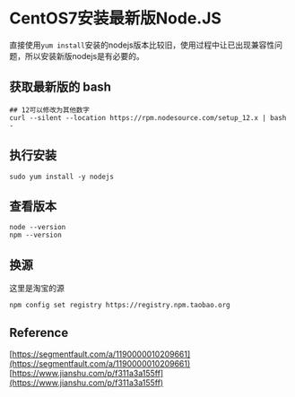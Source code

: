 # CentOS7安装最新版Node.JS

直接使用`yum install`安装的nodejs版本比较旧，使用过程中让已出现兼容性问题，所以安装新版nodejs是有必要的。

## 获取最新版的 bash
```
## 12可以修改为其他数字
curl --silent --location https://rpm.nodesource.com/setup_12.x | bash -
```

## 执行安装

```
sudo yum install -y nodejs
```

## 查看版本

```
node --version
npm --version
```

## 换源
这里是淘宝的源
```
npm config set registry https://registry.npm.taobao.org
```

## Reference
[https://segmentfault.com/a/1190000010209661](https://segmentfault.com/a/1190000010209661)
[https://www.jianshu.com/p/f311a3a155ff](https://www.jianshu.com/p/f311a3a155ff)